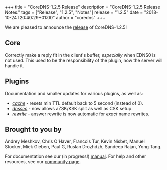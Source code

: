 +++
title = "CoreDNS-1.2.5 Release"
description = "CoreDNS-1.2.5 Release Notes."
tags = ["Release", "1.2.5", "Notes"]
release = "1.2.5"
date = "2018-10-24T20:40:29+01:00"
author = "coredns"
+++

We are pleased to announce the [release](https://github.com/coredns/coredns/releases/tag/v1.2.5) of
CoreDNS-1.2.5!

## Core

Correctly make a reply fit in the client's buffer, *especially* when EDNS0 is not used.
This used to be the responsibility of the plugin, now the server will handle it.

## Plugins

Documentation and smaller updates for various plugins, as well as:

* [*cache*](/plugins/cache) - resets min TTL default back to 5 second (instead of 0).
* [*dnssec*](/plugins/dnssec) - now allows aZSK/KSK split as well as CSK setup.
* [*rewrite*](/plugins/rewrite) - answer rewrite is now automatic for _exact_ name rewrites.

## Brought to you by

Andrey Meshkov,
Chris O'Haver,
Francois Tur,
Kevin Nisbet,
Manuel Stocker,
Miek Gieben,
Paul G,
Ruslan Drozhdzh,
Sandeep Rajan,
Yong Tang.

For documentation see our (in progress!) [manual](/manual). For help and other resources, see our
[community page](https://coredns.io/community/).
